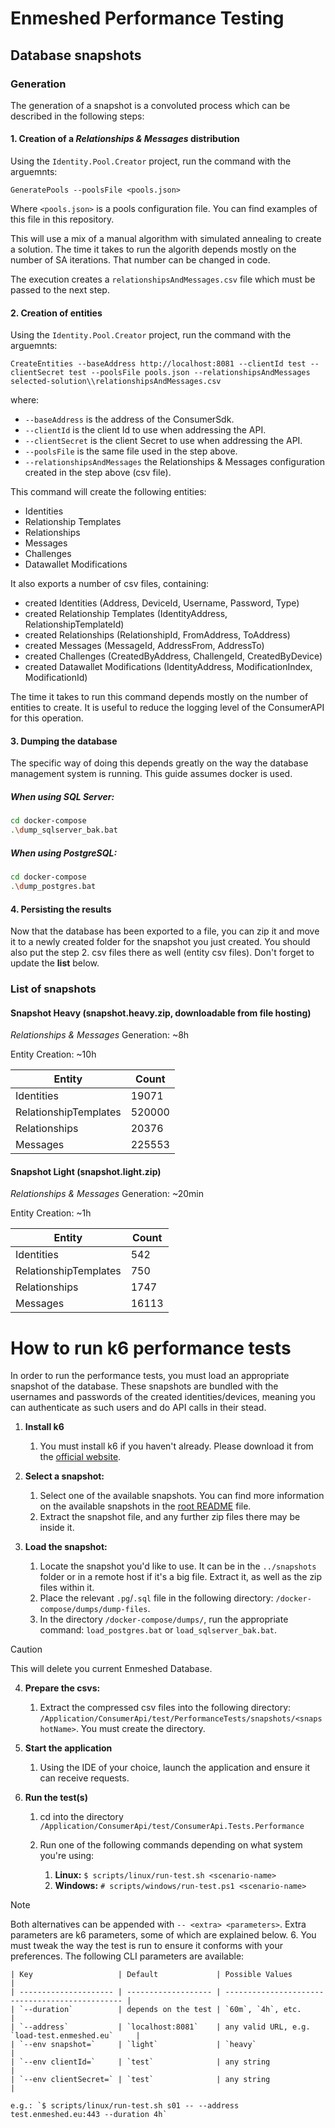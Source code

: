 # Enmeshed Performance Testing

## Database snapshots

### Generation

The generation of a snapshot is a convoluted process which can be described in the following steps:

#### 1. Creation of a _Relationships & Messages_ distribution

Using the `Identity.Pool.Creator` project, run the command with the arguemnts:

`GeneratePools --poolsFile <pools.json>`

Where `<pools.json>` is a pools configuration file. You can find examples of this file in this repository.

This will use a mix of a manual algorithm with simulated annealing to create a solution. The time it takes to run the algorith depends mostly on the number of SA iterations. That number can be changed in code.

The execution creates a `relationshipsAndMessages.csv` file which must be passed to the next step.

#### 2. Creation of entities

Using the `Identity.Pool.Creator` project, run the command with the arguemnts:

`CreateEntities --baseAddress http://localhost:8081 --clientId test --clientSecret test --poolsFile pools.json --relationshipsAndMessages selected-solution\\relationshipsAndMessages.csv`

where:

-   `--baseAddress` is the address of the ConsumerSdk.
-   `--clientId` is the client Id to use when addressing the API.
-   `--clientSecret` is the client Secret to use when addressing the API.
-   `--poolsFile` is the same file used in the step above.
-   `--relationshipsAndMessages` the Relationships & Messages configuration created in the step above (csv file).

This command will create the following entities:

-   Identities
-   Relationship Templates
-   Relationships
-   Messages
-   Challenges
-   Datawallet Modifications

It also exports a number of csv files, containing:

-   created Identities (Address, DeviceId, Username, Password, Type)
-   created Relationship Templates (IdentityAddress, RelationshipTemplateId)
-   created Relationships (RelationshipId, FromAddress, ToAddress)
-   created Messages (MessageId, AddressFrom, AddressTo)
-   created Challenges (CreatedByAddress, ChallengeId, CreatedByDevice)
-   created Datawallet Modifications (IdentityAddress, ModificationIndex, ModificationId)

The time it takes to run this command depends mostly on the number of entities to create. It is useful to reduce the logging level of the ConsumerAPI for this operation.

#### 3. Dumping the database

The specific way of doing this depends greatly on the way the database management system is running. This guide assumes docker is used.

##### When using SQL Server:

```sh
cd docker-compose
.\dump_sqlserver_bak.bat
```

##### When using PostgreSQL:

```sh
cd docker-compose
.\dump_postgres.bat
```

#### 4. Persisting the results

Now that the database has been exported to a file, you can zip it and move it to a newly created folder for the snapshot you just created. You should also put the step 2. csv files there as well (entity csv files). Don't forget to update the **list** below.

### List of snapshots

#### Snapshot Heavy (snapshot.heavy.zip, downloadable from file hosting)

_Relationships & Messages_ Generation: ~8h

Entity Creation: ~10h

| Entity                | Count  |
| --------------------- | ------ |
| Identities            | 19071  |
| RelationshipTemplates | 520000 |
| Relationships         | 20376  |
| Messages              | 225553 |

#### Snapshot Light (snapshot.light.zip)

_Relationships & Messages_ Generation: ~20min

Entity Creation: ~1h

| Entity                | Count |
| --------------------- | ----- |
| Identities            | 542   |
| RelationshipTemplates | 750   |
| Relationships         | 1747  |
| Messages              | 16113 |

# How to run k6 performance tests

In order to run the performance tests, you must load an appropriate snapshot of the database. These snapshots are bundled with the usernames and passwords of the created identities/devices, meaning you can authenticate as such users and do API calls in their stead.

1.  **Install k6**

    1. You must install k6 if you haven't already. Please download it from the [official website](https://k6.io/open-source/).

1.  **Select a snapshot:**

    1. Select one of the available snapshots. You can find more information on the available snapshots in the [root README](../../README.md) file.
    1. Extract the snapshot file, and any further zip files there may be inside it.

1.  **Load the snapshot:**

    1. Locate the snapshot you'd like to use. It can be in the `../snapshots` folder or in a remote host if it's a big file. Extract it, as well as the zip files within it.
    1. Place the relevant `.pg`/`.sql` file in the following directory: `/docker-compose/dumps/dump-files`.
    1. In the directory `/docker-compose/dumps/`, run the appropriate command: `load_postgres.bat` or `load_sqlserver_bak.bat`.

> [!CAUTION]
> This will delete you current Enmeshed Database.

4. **Prepare the csvs:**

    1. Extract the compressed csv files into the following directory: `/Application/ConsumerApi/test/PerformanceTests/snapshots/<snapshotName>`. You must create the directory.

1. **Start the application**

    1. Using the IDE of your choice, launch the application and ensure it can receive requests.

1. **Run the test(s)**

    1. cd into the directory `/Application/ConsumerApi/test/ConsumerApi.Tests.Performance`
    1. Run one of the following commands depending on what system you're using:

        1. **Linux:** `$ scripts/linux/run-test.sh <scenario-name>`
        1. **Windows:** `# scripts/windows/run-test.ps1 <scenario-name>`

> [!NOTE]
> Both alternatives can be appended with `-- <extra> <parameters>`. Extra parameters are k6 parameters, some of which are explained below. 6. You must tweak the way the test is run to ensure it conforms with your preferences. The following CLI parameters are available:

    | Key                   | Default             | Possible Values                                 |
    | --------------------- | ------------------- | ----------------------------------------------- |
    | `--duration`          | depends on the test | `60m`, `4h`, etc.                               |
    | `--address`           | `localhost:8081`    | any valid URL, e.g. `load-test.enmeshed.eu`     |
    | `--env snapshot=`     | `light`             | `heavy`                                         |
    | `--env clientId=`     | `test`              | any string                                      |
    | `--env clientSecret=` | `test`              | any string                                      |

    e.g.: `$ scripts/linux/run-test.sh s01 -- --address test.enmeshed.eu:443 --duration 4h`
